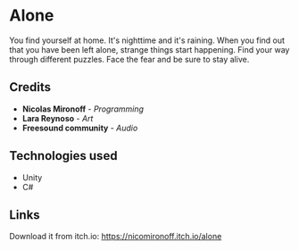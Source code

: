 <p align="center">
  <a href="https://nicomironoff.itch.io/alone">
  </a> 
</p>

# Alone

You find yourself at home.  It's nighttime and it's raining. When you find out that you have been left alone, strange things start happening.
Find your way through different puzzles. Face the fear and be sure to stay alive.

## Credits

- **Nicolas Mironoff** - *Programming*
- **Lara Reynoso** - *Art*
- **Freesound community** - *Audio*

## Technologies used
- Unity
- C#

## Links

Download it from itch.io: https://nicomironoff.itch.io/alone
